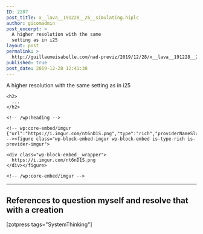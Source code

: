 ```yaml
---
ID: 2207
post_title: x__lava__191228__26__simulating.hiplc
author: gicomadmin
post_excerpt: >
  A higher resolution with the same
  setting as in i25
layout: post
permalink: >
  http://guillaumeisabelle.com/nad-previz/2019/12/28/x__lava__191228__26__simulating-hiplc/
published: true
post_date: 2019-12-28 12:41:38
---
```

<!-- wp:paragraph -->

A higher resolution with the same setting as in i25

<!-- /wp:paragraph -->

<!-- wp:more -->

<!--more-->

<!-- /wp:more -->

<!-- wp:group -->

<div class="wp-block-group">
  <div class="wp-block-group__inner-container">
    <!-- wp:heading -->
    
    <h2>
      ...
    </h2>
    
    <!-- /wp:heading -->
    
    <!-- wp:core-embed/imgur {"url":"https://i.imgur.com/nt6nD1S.png","type":"rich","providerNameSlug":"imgur","className":""} --><figure class="wp-block-embed-imgur wp-block-embed is-type-rich is-provider-imgur">
    
    <div class="wp-block-embed__wrapper">
      https://i.imgur.com/nt6nD1S.png
    </div></figure> 
    
    <!-- /wp:core-embed/imgur -->
  </div>
</div>

<!-- /wp:group -->

<!-- wp:separator -->

<hr class="wp-block-separator" />

<!-- /wp:separator -->

<!-- wp:heading -->

## References to question myself and resolve that with a creation

<!-- /wp:heading -->

<!-- wp:paragraph -->

[zotpress tags="SystemThinking"]

<!-- /wp:paragraph -->